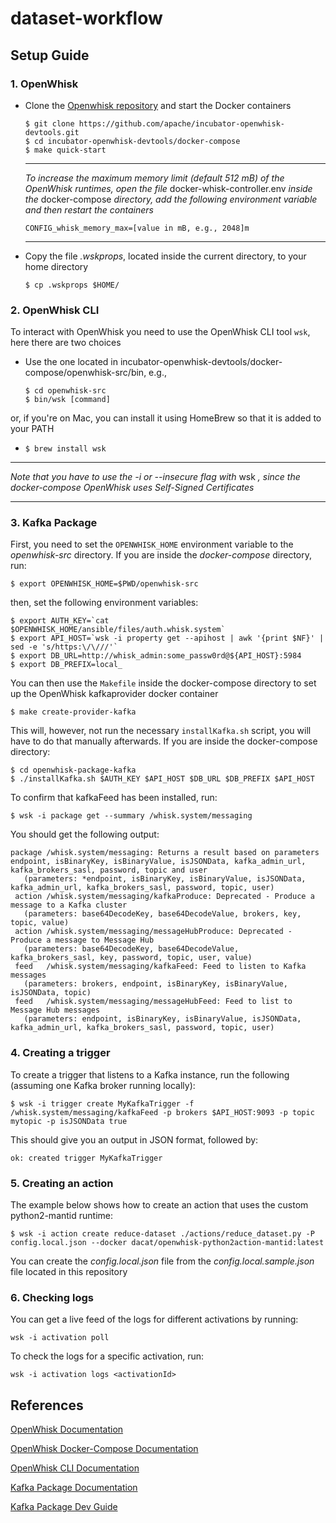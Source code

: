 # dataset-workflow

## Setup Guide

### 1. OpenWhisk

* Clone the [Openwhisk repository](https://github.com/apache/incubator-openwhisk-devtools) and start the Docker containers
  ```
  $ git clone https://github.com/apache/incubator-openwhisk-devtools.git
  $ cd incubator-openwhisk-devtools/docker-compose
  $ make quick-start
  ```
  
  ---
  *To increase the maximum memory limit (default 512 mB) of the OpenWhisk runtimes, open the file* docker-whisk-controller.env *inside the* docker-compose *directory, add the following environment variable and then restart the containers*
  
  ```
  CONFIG_whisk_memory_max=[value in mB, e.g., 2048]m
  ```
  ---

* Copy the file *.wskprops*, located inside the current directory, to your home directory
  ```
  $ cp .wskprops $HOME/
  ```

### 2. OpenWhisk CLI

To interact with OpenWhisk you need to use the OpenWhisk CLI tool `wsk`, here there are two choices
  
* Use the one located in incubator-openwhisk-devtools/docker-compose/openwhisk-src/bin, e.g.,
  ```
  $ cd openwhisk-src
  $ bin/wsk [command]
  ```
  
or, if you're on Mac, you can install it using HomeBrew so that it is added to your PATH
  
* `$ brew install wsk`
  
---
  
*Note that you have to use the -i or --insecure flag with* wsk *, since the docker-compose OpenWhisk uses Self-Signed   Certificates*
    
---

### 3. Kafka Package

First, you need to set the `OPENWHISK_HOME` environment variable to the *openwhisk-src* directory. If you are inside the *docker-compose* directory, run:
```
$ export OPENWHISK_HOME=$PWD/openwhisk-src
```

then, set the following environment variables:
```
$ export AUTH_KEY=`cat $OPENWHISK_HOME/ansible/files/auth.whisk.system`
$ export API_HOST=`wsk -i property get --apihost | awk '{print $NF}' | sed -e 's/https:\/\///'`
$ export DB_URL=http://whisk_admin:some_passw0rd@${API_HOST}:5984
$ export DB_PREFIX=local_
```
 
You can then use the `Makefile` inside the docker-compose directory to set up the OpenWhisk kafkaprovider docker container
```
$ make create-provider-kafka
```
  
This will, however, not run the necessary `installKafka.sh` script, you will have to do that manually afterwards. If you are inside the docker-compose directory:
```
$ cd openwhisk-package-kafka
$ ./installKafka.sh $AUTH_KEY $API_HOST $DB_URL $DB_PREFIX $API_HOST
```
  
To confirm that kafkaFeed has been installed, run:
```
$ wsk -i package get --summary /whisk.system/messaging
```

You should get the following output:
```
package /whisk.system/messaging: Returns a result based on parameters endpoint, isBinaryKey, isBinaryValue, isJSONData, kafka_admin_url, kafka_brokers_sasl, password, topic and user
   (parameters: *endpoint, isBinaryKey, isBinaryValue, isJSONData, kafka_admin_url, kafka_brokers_sasl, password, topic, user)
 action /whisk.system/messaging/kafkaProduce: Deprecated - Produce a message to a Kafka cluster
   (parameters: base64DecodeKey, base64DecodeValue, brokers, key, topic, value)
 action /whisk.system/messaging/messageHubProduce: Deprecated - Produce a message to Message Hub
   (parameters: base64DecodeKey, base64DecodeValue, kafka_brokers_sasl, key, password, topic, user, value)
 feed   /whisk.system/messaging/kafkaFeed: Feed to listen to Kafka messages
   (parameters: brokers, endpoint, isBinaryKey, isBinaryValue, isJSONData, topic)
 feed   /whisk.system/messaging/messageHubFeed: Feed to list to Message Hub messages
   (parameters: endpoint, isBinaryKey, isBinaryValue, isJSONData, kafka_admin_url, kafka_brokers_sasl, password, topic, user)
```

### 4. Creating a trigger

To create a trigger that listens to a Kafka instance, run the following (assuming one Kafka broker running locally):
```
$ wsk -i trigger create MyKafkaTrigger -f /whisk.system/messaging/kafkaFeed -p brokers $API_HOST:9093 -p topic mytopic -p isJSONData true
```

This should give you an output in JSON format, followed by:
```
ok: created trigger MyKafkaTrigger
```

### 5. Creating an action

The example below shows how to create an action that uses the custom python2-mantid runtime:
```
$ wsk -i action create reduce-dataset ./actions/reduce_dataset.py -P config.local.json --docker dacat/openwhisk-python2action-mantid:latest
```

You can create the *config.local.json* file from the *config.local.sample.json* file located in this repository

### 6. Checking logs

You can get a live feed of the logs for different activations by running:
```
wsk -i activation poll
```

To check the logs for a specific activation, run:
```
wsk -i activation logs <activationId>
```

## References

[OpenWhisk Documentation](https://openwhisk.apache.org/documentation.html#documentation)

[OpenWhisk Docker-Compose Documentation](https://github.com/apache/incubator-openwhisk-devtools/blob/master/docker-compose/README.md)

[OpenWhisk CLI Documentation](https://openwhisk.apache.org/documentation.html#wsk-cli)

[Kafka Package Documentation](https://github.com/apache/incubator-openwhisk-package-kafka/blob/master/README.md)

[Kafka Package Dev Guide](https://github.com/apache/incubator-openwhisk-package-kafka/blob/master/devGuide.md)
